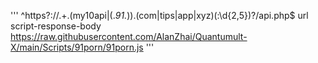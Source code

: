 '''
^https?:\/\/.+\.(my10api|(.*91.*))\.(com|tips|app|xyz)(:\d{2,5})?\/api.php$ url script-response-body https://raw.githubusercontent.com/AlanZhai/Quantumult-X/main/Scripts/91porn/91porn.js
'''
